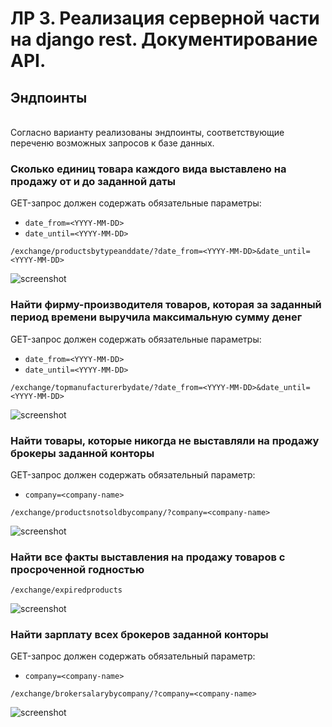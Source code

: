# ЛР 3. Реализация серверной части на django rest. Документирование API.
## Эндпоинты
<br>
Согласно варианту реализованы эндпоинты, соответствующие переченю возможных запросов к базе данных.

<br>

### Сколько единиц товара каждого вида выставлено на продажу от и до заданной даты
GET-запрос должен содержать обязательные параметры:

- `date_from=<YYYY-MM-DD>`
- `date_until=<YYYY-MM-DD>`
```
/exchange/productsbytypeanddate/?date_from=<YYYY-MM-DD>&date_until=<YYYY-MM-DD>
```
![screenshot](../media/endpoint1.png)


### Найти фирму-производителя товаров, которая за заданный период времени выручила максимальную сумму денег
GET-запрос должен содержать обязательные параметры:

- `date_from=<YYYY-MM-DD>`
- `date_until=<YYYY-MM-DD>`
```
/exchange/topmanufacturerbydate/?date_from=<YYYY-MM-DD>&date_until=<YYYY-MM-DD>
```
![screenshot](../media/endpoint2.png)


### Найти товары, которые никогда не выставляли на продажу брокеры заданной конторы
GET-запрос должен содержать обязательный параметр:

- `company=<company-name>`
```
/exchange/productsnotsoldbycompany/?company=<company-name>
```
![screenshot](../media/endpoint3.png)


### Найти все факты выставления на продажу товаров с просроченной годностью
```
/exchange/expiredproducts
```
![screenshot](../media/endpoint4.png)


### Найти зарплату всех брокеров заданной конторы
GET-запрос должен содержать обязательный параметр:

- `company=<company-name>`
```
/exchange/brokersalarybycompany/?company=<company-name>
```
![screenshot](../media/endpoint5.png)